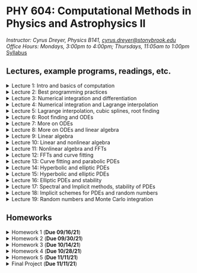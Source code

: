 # PHY 604: Computational Methods in Physics and Astrophysics II
*Instructor: Cyrus Dreyer, Physics B141, cyrus.dreyer@stonybrook.edu*  
*Office Hours: Mondays, 3:00pm to 4:00pm; Thursdays, 11:05am to 1:00pm*  
[Syllabus](./Teaching/Phys604_Fall2021/PHY604_Fall2021_Dreyer.pdf)

## Lectures, example programs, readings, etc.

<details>
  <summary>Lecture 1: Intro and basics of computation</summary>

<ul>
  <li><a href="./Teaching/Phys604_Fall2021/Lecture1/Lecture1.pdf" target="_blank" rel="noopener noreferrer">Lecture 1 slides</a> </li>
  <li> Readings: </li>
  <ul>
  <li> <a href="https://dl.acm.org/doi/10.1145/103162.103163" target="_blank" rel="noopener noreferrer">What every computer scientist should know about floating-point arithmetic</a> </li>
  <li> <a href="https://en.wikipedia.org/wiki/Floating-point_arithmetic" target="_blank" rel="noopener noreferrer">Wikipedia page on the Floating Point</a> </li>
  <li> <a href="https://en.wikipedia.org/wiki/Kahan_summation_algorithm" target="_blank" rel="noopener noreferrer">Wikipedia page on the Kahan Summation Algorithm</a> </li>
  </ul>
  <li> Example programs: </li>
       <ul>
         <li><a href="./Teaching/Phys604_Fall2021/Lecture1/factorial.f08" target="_blank" rel="noopener noreferrer">Fortran program for calcuating factorial</a> </li>
         <li><a href="./Teaching/Phys604_Fall2021/Lecture1/factorial.py" target="_blank" rel="noopener noreferrer">Python program for calcuating factorial</a> </li>
         <li><a href="./Teaching/Phys604_Fall2021/Lecture1/machine_e.f08" target="_blank" rel="noopener noreferrer">Fortran program for finding machine $\epsilon$</a> </li>
	 <li> <a href="./Teaching/Phys604_Fall2021/Lecture1/exp.f08" target="_blank" rel="noopener noreferrer">Fortran program for calculating an expoential via Taylor expansion</a> </li>
</ul>
</ul>
</details>

<details>
  <summary>Lecture 2: Best programming practices</summary>

<ul>
  <li><a href="./Teaching/Phys604_Fall2021/Lecture2/Lecture2.pdf" target="_blank" rel="noopener noreferrer">Lecture 2 slides</a> </li>
  <li> Readings: </li>
  <ul>
  <li> <a href="https://en.wikipedia.org/wiki/Make_(software)" target="_blank" rel="noopener noreferrer">Wikipedia artical on makefiles</a> </li>
  <li> <a href="https://git-scm.com/book/en/v2" target="_blank" rel="noopener noreferrer">Pro Git online book</a> </li>
  <li> <a href="https://www.fortran90.org/src/best-practices.html" target="_blank" rel="noopener noreferrer">Fortran best practices</a> </li>
  <li> <a href="https://arxiv.org/pdf/1609.00037.pdf">Good Enough Practices in Scientific Computing</a> </li>
  </ul>
  <li> Example programs: </li>
       <ul>
         <li><a href="./Teaching/Phys604_Fall2021/Lecture2/makefile_example.tar.gz" target="_blank" rel="noopener noreferrer">Fortran makefile example</a> </li>
         <li><a href="./Teaching/Phys604_Fall2021/Lecture2/matrix_inv_tst.py" target="_blank" rel="noopener noreferrer">Python matrix inversion unit test example</a> </li>
	 <li> <a href="./Teaching/Phys604_Fall2021/Lecture2/bounds.cpp" target="_blank" download rel="noopener noreferrer">C++ program that runs over bounds</a> </li>
</ul>
</ul>
</details>

<details>
  <summary>Lecture 3: Numerical integration and differentiation</summary>

<ul>
  <li><a href="./Teaching/Phys604_Fall2021/Lecture3/Lecture3.pdf" target="_blank" rel="noopener noreferrer">Lecture 3 slides</a> </li>
  <li> Readings: </li>
  <ul>
  <li> <a href="https://en.wikipedia.org/wiki/Finite_difference_coefficient" target="_blank" rel="noopener noreferrer">Wikipedia page of finite difference coefficients</a> </li>
  <li> <a href="http://www.holoborodko.com/pavel/numerical-methods/numerical-derivative/central-differences/" target="_blank" rel="noopener noreferrer">Blog on numerical differentiation</a> </li>
  </ul>
  <li> Example programs: </li>
       <ul>
         <li><a href="./Teaching/Phys604_Fall2021/Lecture3/Finite_diff_deriv.ipynb" target="_blank" rel="noopener noreferrer">Jupyter notebook exploring numerical differentiation of exp(x)</a> </li>
         <li><a href="./Teaching/Phys604_Fall2021/Lecture3/fres_int_multi_file.tar.gz" target="_blank" rel="noopener noreferrer">Fortran program to compare NC quadrature numerical Fresnel integration</a> </li>
</ul>
</ul>
</details>

<details>
  <summary>Lecture 4: Numerical integration and Lagrange interpolation</summary>

<ul>
  <li><a href="./Teaching/Phys604_Fall2021/Lecture4/Lecture4.pdf" target="_blank" rel="noopener noreferrer">Lecture 4 slides</a> </li>
  <li> Readings: </li>
  <ul>
  <li> <a href="https://en.wikipedia.org/wiki/Chebyshev_nodes" target="_blank" rel="noopener noreferrer">Wikipedia article on Chebyshev nodes</a> </li>
  <li> <a href="https://people.maths.ox.ac.uk/trefethen/mythspaper.pdf" target="_blank" rel="noopener noreferrer">Myths about polynomial interpolation</a> </li>
  </ul>
  <li> Example programs: </li>
       <ul>
         <li><a href="./Teaching/Phys604_Fall2021/Lecture4/lagrange_poly.ipynb" target="_blank" rel="noopener noreferrer">Jupyter notebook exploring Lagrange Polynomial interpolation</a> </li>
</ul>
</ul>
</details>

<details>
  <summary>Lecture 5: Lagrange interpolation, cubic splines, root finding </summary>

<ul>
  <li><a href="./Teaching/Phys604_Fall2021/Lecture5/Lecture5.pdf" target="_blank" rel="noopener noreferrer">Lecture 5 slides</a> </li>
  <li> Readings: </li>
  <ul>
  <li> <a href="https://en.wikipedia.org/wiki/Root-finding_algorithms" target="_blank" rel="noopener noreferrer">Wikipedia page on root finding</a> </li>
  </ul>
  <li> Example programs: </li>
       <ul>
         <li><a href="./Teaching/Phys604_Fall2021/Lecture5/cubic_spline.ipynb" target="_blank" rel="noopener noreferrer">Jupyter notebook exploring cubic splines</a> </li>
         <li><a href="./Teaching/Phys604_Fall2021/Lecture5/NR_root.f08" target="_blank" rel="noopener noreferrer">Fortran program implementing an example of the Newton-Raphson method</a> </li>
</ul>
</ul>
</details>

<details>
  <summary>Lecture 6: Root finding and ODEs </summary>

<ul>
  <li><a href="./Teaching/Phys604_Fall2021/Lecture6/Lecture6.pdf" target="_blank" rel="noopener noreferrer">Lecture 6 slides</a> </li>
  <li> Example programs: </li>
       <ul>
         <li><a href="./Teaching/Phys604_Fall2021/Lecture6/euler_orbit.f08" target="_blank" rel="noopener noreferrer">Fortran implementation of Euler method for orbital problem</a> </li>
         <li><a href="./Teaching/Phys604_Fall2021/Lecture6/rk2_orbit.f08" target="_blank" rel="noopener noreferrer">Fortran implementation of 2nd order RK method for orbital problem</a> </li>
         <li><a href="./Teaching/Phys604_Fall2021/Lecture6/rk4_orbit.f08" target="_blank" rel="noopener noreferrer">Fortran implementation of 4th order RK method for orbital problem</a> </li>
	<li><a href="./Teaching/Phys604_Fall2021/Lecture6/adapt_rk4.tar.gz" target="_blank" rel="noopener noreferrer">Fortran implementation of 4th order adaptive RK method for orbital problem</a> </li>

</ul>
</ul>
</details>

<details>
  <summary>Lecture 7: More on ODEs </summary>

<ul>
  <li><a href="./Teaching/Phys604_Fall2021/Lecture7/Lecture7.pdf" target="_blank" rel="noopener noreferrer">Lecture 7 slides</a> </li>
</ul>

</details>


<details>
  <summary>Lecture 8: More on ODEs and linear algebra </summary>
  
<ul>
  <li><a href="./Teaching/Phys604_Fall2021/Lecture8/Lecture8.pdf" target="_blank" rel="noopener noreferrer">Lecture 8 slides</a> </li>
  <li> Example programs: </li>
       <ul>
         <li><a href="./Teaching/Phys604_Fall2021/Lecture8/Bulirsch_Stoer_orbit.tar.gz" target="_blank" rel="noopener noreferrer">Fortran implementation of Bulirsch-Stoer method for orbital problem</a> </li>
         <li><a href="./Teaching/Phys604_Fall2021/Lecture8/thrown_ball.ipynb" target="_blank" rel="noopener noreferrer">Jupyter notebook for thrown ball boundary-value problem</a> </li>
         <li><a href="./Teaching/Phys604_Fall2021/Lecture8/square_well.ipynb" target="_blank" rel="noopener noreferrer">Jupyter notebook for 1D Schrodinger equation in a well</a> </li>
	<li><a href="./Teaching/Phys604_Fall2021/Lecture8/Matrix_manipulations.ipynb" target="_blank" rel="noopener noreferrer">Jupyter notebook for Laplace expansion and Cramer's rule</a> </li>
	<li><a href="./Teaching/Phys604_Fall2021/Lecture8/gauss_elimination.ipynb" target="_blank" rel="noopener noreferrer">Jupyter notebook for Gaussian elimination and applications</a> </li>

</ul>
</ul>
</details>

<details>
  <summary>Lecture 9: Linear algebra </summary>
  
<ul>
  <li><a href="./Teaching/Phys604_Fall2021/Lecture9/Lecture9.pdf" target="_blank" rel="noopener noreferrer">Lecture 9 slides</a> </li>
</ul>
</details>

<details>
  <summary>Lecture 10: Linear and nonlinear algebra </summary>
  
<ul>
  <li><a href="./Teaching/Phys604_Fall2021/Lecture10/Lecture10.pdf" target="_blank" rel="noopener noreferrer">Lecture 10 slides</a> </li>
  <li> Readings: </li>
  <ul>
  <li><a href="./Teaching/Phys604_Fall2021/Lecture10/painless-conjugate-gradient.pdf" target="_blank" rel="noopener noreferrer">“An Introduction to the Conjugate Gradient Method Without the Agonizing Pain,” Jonathan Richard Shewchuk</a> </li>
  </ul>
  <li> Example programs: </li>
       <ul>
         <li><a href="./Teaching/Phys604_Fall2021/Lecture10/Jacobi_Method.ipynb" target="_blank" rel="noopener noreferrer">Jupyter notebook: Jacobi Method</a> </li>
         <li><a href="./Teaching/Phys604_Fall2021/Lecture10/QR_decomp.ipynb" target="_blank" rel="noopener noreferrer">Jupyter notebook: QR decomposition</a> </li>
         <li><a href="./Teaching/Phys604_Fall2021/Lecture10/LorenzSteadyState.ipynb" target="_blank" rel="noopener noreferrer">Jupyter notebook: Finding the steady state of the Lorenz system</a> </li>
	<li><a href="./Teaching/Phys604_Fall2021/Lecture10/Steep_descent.ipynb" target="_blank" rel="noopener noreferrer">Jupyter notebook: Steepest descent example</a> </li>
	
</ul>
</ul>
</details>

<details>
  <summary>Lecture 11: Nonlinear algebra and FFTs </summary>
  
<ul>
  <li><a href="./Teaching/Phys604_Fall2021/Lecture11/Lecture11.pdf" target="_blank" rel="noopener noreferrer">Lecture 11 slides</a> </li>
  <li> Readings: </li>
  <ul>
  <li><a href="https://en.wikipedia.org/wiki/Discrete_Fourier_transform" target="_blank" rel="noopener noreferrer">Wikipedia page on DFT</a> </li>
  </ul>
  <li> Example programs: </li>
       <ul>
         <li><a href="./Teaching/Phys604_Fall2021/Lecture11/dft.ipynb" target="_blank" rel="noopener noreferrer">Jupyter notebook: Discrete Fourier Transform</a> </li>
         <li><a href="./Teaching/Phys604_Fall2021/Lecture11/fft.ipynb" target="_blank" rel="noopener noreferrer">Jupyter notebook: Fast Fourier Transform</a> </li>
	
</ul>
</ul>
</details>

<details>
  <summary>Lecture 12: FFTs and curve fitting </summary>
  
<ul>
  <li><a href="./Teaching/Phys604_Fall2021/Lecture12/Lecture12.pdf" target="_blank" rel="noopener noreferrer">Lecture 12 slides</a> </li>
  <li> Readings: </li>
  <ul>
  <li><a href="https://en.wikipedia.org/wiki/Variance" target="_blank" rel="noopener noreferrer">Wikipedia page on Variance</a> </li>
  <li><a href="https://en.wikipedia.org/wiki/Propagation_of_uncertainty" target="_blank" rel="noopener noreferrer">Wikipedia page on propagation of errors</a> </li>
  </ul>
  <li> Example programs: </li>
       <ul>
         <li><a href="./Teaching/Phys604_Fall2021/Lecture12/least_square.ipynb" target="_blank" rel="noopener noreferrer">Jupyter notebook: Least Squares</a> </li>
	
</ul>
</ul>
</details>

<details>
  <summary>Lecture 13: Curve fitting and parabolic PDEs</summary>
  
<ul>
  <li><a href="./Teaching/Phys604_Fall2021/Lecture13/Lecture13.pdf" target="_blank" rel="noopener noreferrer">Lecture 13 slides</a> </li>
  <li> Example programs: </li>
       <ul>
         <li><a href="./Teaching/Phys604_Fall2021/Lecture13/Diffusion_FTCS.ipynb" target="_blank" rel="noopener noreferrer">Jupyter notebook: Diffusion equations solved with FTCS</a> </li>
	
</ul>
</ul>
</details>

<details>
  <summary>Lecture 14: Hyperbolic and elliptic PDEs </summary>

<ul>
  <li><a href="./Teaching/Phys604_Fall2021/Lecture14/Lecture14.pdf" target="_blank" rel="noopener noreferrer">Lecture 14 slides</a> </li>
  <li> Readings: </li>
  <ul>
  <li><a href="http://bender.astro.sunysb.edu/hydro_by_example/CompHydroTutorial.pdf">Mike Zingale's notes on computational hydrodynamics</a> </li>
  </ul>
  <li> Example programs: </li>
       <ul>
         <li><a href="./Teaching/Phys604_Fall2021/Lecture14/advect.ipynb" target="_blank" rel="noopener noreferrer">Jupyter notebook: Solving the advection equation</a> </li>
         <li><a href="./Teaching/Phys604_Fall2021/Lecture14/traffic.ipynb" target="_blank" rel="noopener noreferrer">Jupyter notebook: Solving the inviscid Burger's equation for traffic flow</a> </li>

</ul>
</ul>
</details>

<details>
  <summary>Lecture 15: Hyperbolic and elliptic PDEs </summary>

<ul>
  <li><a href="./Teaching/Phys604_Fall2021/Lecture15/Lecture15.pdf" target="_blank" rel="noopener noreferrer">Lecture 15 slides</a> </li>
</ul>
</details>

<details>
  <summary>Lecture 16: Elliptic PDEs and stability </summary>

<ul>
  <li><a href="./Teaching/Phys604_Fall2021/Lecture16/Lecture16.pdf" target="_blank" rel="noopener noreferrer">Lecture 16 slides</a> </li>
  <li> Example programs: </li>
       <ul>
         <li><a href="./Teaching/Phys604_Fall2021/Lecture16/spectral_dipole.ipynb" target="_blank" rel="noopener noreferrer">Jupyter notebook: Solving the Poisson equation of a dipole with spectral methods</a> </li>

</ul>
</ul>
</details>

<details>
  <summary>Lecture 17: Spectral and Implicit methods, stability of  PDEs </summary>

<ul>
  <li><a href="./Teaching/Phys604_Fall2021/Lecture17/Lecture17.pdf" target="_blank" rel="noopener noreferrer">Lecture 17 slides</a> </li>
  <li> Example programs: </li>
       <ul>
         <li><a href="./Teaching/Phys604_Fall2021/Lecture17/CN_schro.ipynb" target="_blank" rel="noopener noreferrer">Jupyter notebook: Solving the Schrodinger equation with Crank-Nicolson</a> </li>
         <li><a href="./Teaching/Phys604_Fall2021/Lecture17/CN_schro_no_inv.ipynb" target="_blank" rel="noopener noreferrer">Jupyter notebook: Solving the Schrodinger equation with Crank-Nicolson, avoiding matrix inversion</a> </li>

</ul>
</ul>
</details>

<details>
  <summary>Lecture 18: Implicit schemes for PDEs and random numbers</summary>

<ul>
  <li><a href="./Teaching/Phys604_Fall2021/Lecture18/Lecture18.pdf" target="_blank" rel="noopener noreferrer">Lecture 18 slides</a> </li>
  <li> Example programs: </li>
       <ul>
         <li><a href="./Teaching/Phys604_Fall2021/Lecture18/lin_cong.ipynb" target="_blank" rel="noopener noreferrer">Jupyter notebook: Random numbers with linear congruent scheme</a> </li>
         <li><a href="./Teaching/Phys604_Fall2021/Lecture18/decay.ipynb" target="_blank" rel="noopener noreferrer">Jupyter notebook: Radioactive decay</a> </li>
         <li><a href="./Teaching/Phys604_Fall2021/Lecture18/gaussian_random.ipynb" target="_blank" rel="noopener noreferrer">Jupyter notebook: Gaussian distributed random numbers and Rutherford scattering</a> </li>

</ul>
</ul>
</details>

<details>
  <summary>Lecture 19: Random numbers and Monte Carlo integration</summary>

<ul>
  <li><a href="./Teaching/Phys604_Fall2021/Lecture19/Lecture19.pdf" target="_blank" rel="noopener noreferrer">Lecture 19 slides</a> </li>
  <li> Example programs: </li>
       <ul>
         <li><a href="./Teaching/Phys604_Fall2021/Lecture19/mc_integrate.ipynb" target="_blank" rel="noopener noreferrer">Jupyter notebook: Monte Carlo Integration</a> </li>

</ul>
</ul>
</details>


## Homeworks

<details>
  <summary>Homework 1 (<b>Due 09/16/21</b>)</summary>

<ul>
  <li><a href="./Teaching/Phys604_Fall2021/Homework1/homework1.pdf" target="_blank" rel="noopener noreferrer">Homework 1</a> </li>
  <li><a href="https://github.com/Dreyer-Research-Group/Dreyer-Research-Group.github.io/blob/main/Teaching/Phys604_Fall2021/Homework1/README.md">Instructions</a> </li>
</ul>
</details>
<details>
  <summary>Homework 2 (<b>Due 09/30/21</b>)</summary>

<ul>
  <li><a href="./Teaching/Phys604_Fall2021/Homework2/homework2.pdf" target="_blank" rel="noopener noreferrer">Homework 2</a> </li>
  <li><a href="./Teaching/Phys604_Fall2021/Homework2/README.md">Instructions</a> </li>
</ul>
</details>
<details>
  <summary>Homework 3 (<b>Due 10/14/21</b>)</summary>

<ul>
  <li><a href="./Teaching/Phys604_Fall2021/Homework3/homework3.pdf" target="_blank" rel="noopener noreferrer">Homework 3</a> </li>
  <li><a href="./Teaching/Phys604_Fall2021/Homework3/README.md">Instructions</a> </li>
</ul>
</details>
<details>
  <summary>Homework 4 (<b>Due 10/28/21</b>)</summary>

<ul>
  <li><a href="./Teaching/Phys604_Fall2021/Homework4/homework4.pdf" target="_blank" rel="noopener noreferrer">Homework 4</a> </li>
  <li><a href="./Teaching/Phys604_Fall2021/Homework4/README.md">Instructions</a> </li>
</ul>
</details>
<details>
  <summary>Homework 5 (<b>Due 11/11/21</b>)</summary>

<ul>
  <li><a href="./Teaching/Phys604_Fall2021/Homework5/homework5.pdf" target="_blank" rel="noopener noreferrer">Homework 5</a> </li>
  <li><a href="./Teaching/Phys604_Fall2021/Homework5/README.md">Instructions</a> </li>
</ul>
</details>

<details>
  <summary>Final Project (<b>Due 11/11/21</b>)</summary>

<ul>
  <li><a href="./Teaching/Phys604_Fall2021/Final_Project/final_project_ideas.pdf" target="_blank" rel="noopener noreferrer">Example final project topics</a> </li>
  <li><a href="./Teaching/Phys604_Fall2021/Final_Project/final_project_rubric.pdf" target="_blank" rel="noopener noreferrer">Final project instructions, due dates, and rubric</a> </li>
</ul>
</details>